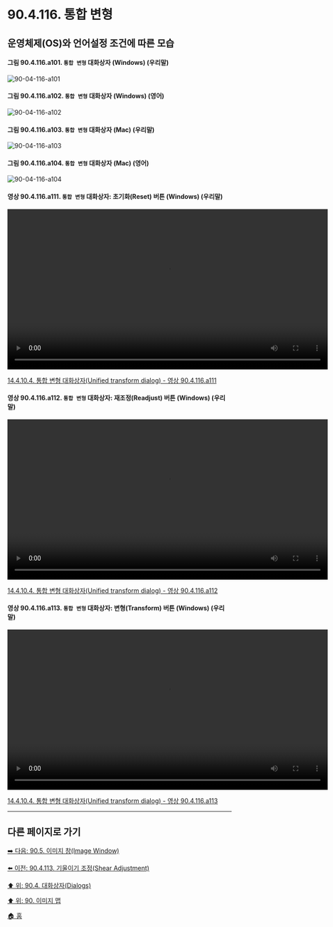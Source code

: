 # 90.4.116. 통합 변형
## 운영체제(OS)와 언어설정 조건에 따른 모습

<a id="90-04-116-a101"></a>

#### 그림 90.4.116.a101. `통합 변형` 대화상자 (Windows) (우리말)
![90-04-116-a101](https://github.com/wonder13662/gimp/assets/15767104/b1cd9460-8712-4a81-9e1d-d285f28a2ce4)

<a id="90-04-116-a102"></a>

#### 그림 90.4.116.a102. `통합 변형` 대화상자 (Windows) (영어)
![90-04-116-a102](https://github.com/wonder13662/gimp/assets/15767104/64123dac-d3d3-41b8-980f-e8e6b39d5f70)

<a id="90-04-116-a103"></a>

#### 그림 90.4.116.a103. `통합 변형` 대화상자 (Mac) (우리말)
![90-04-116-a103](https://github.com/wonder13662/gimp/assets/15767104/4a22296a-be35-4914-9b37-51edea3c6b00)

<a id="90-04-116-a104"></a>

#### 그림 90.4.116.a104. `통합 변형` 대화상자 (Mac) (영어)
![90-04-116-a104](https://github.com/wonder13662/gimp/assets/15767104/32eb67a7-a24f-496f-abed-2c0dd41caa13)

<a id="90-04-116-a111"></a>

#### 영상 90.4.116.a111. `통합 변형` 대화상자: 초기화(Reset) 버튼 (Windows) (우리말)
<video controls="controls" width="720" src="https://github.com/wonder13662/gimp/assets/15767104/4e75a70f-7847-499f-a5d2-a1092b0bff05"></video>

[14.4.10.4. 통합 변형 대화상자(Unified transform dialog) - 영상 90.4.116.a111](./14-04-10-04-unified_transform_dialog.md#90-04-116-a111)

<a id="90-04-116-a112"></a>

#### 영상 90.4.116.a112. `통합 변형` 대화상자: 재조정(Readjust) 버튼 (Windows) (우리말)
<video controls="controls" width="720" src="https://github.com/wonder13662/gimp/assets/15767104/4449eb22-91f5-4832-a512-a654c924e30a"></video>

[14.4.10.4. 통합 변형 대화상자(Unified transform dialog) - 영상 90.4.116.a112](./14-04-10-04-unified_transform_dialog.md#90-04-116-a112)

<a id="90-04-116-a113"></a>

#### 영상 90.4.116.a113. `통합 변형` 대화상자: 변형(Transform) 버튼 (Windows) (우리말)
<video controls="controls" width="720" src="https://github.com/wonder13662/gimp/assets/15767104/faafb98d-a4f4-4d03-ac0c-be283e27f47c"></video>

[14.4.10.4. 통합 변형 대화상자(Unified transform dialog) - 영상 90.4.116.a113](./14-04-10-04-unified_transform_dialog.md#90-04-116-a113)

***

## 다른 페이지로 가기

[➡️ 다음: 90.5. 이미지 창(Image Window)](./90-05-00-image_window.md)

[⬅️ 이전: 90.4.113. 기울이기 조정(Shear Adjustment)](./90-04-113-shear_adjustment.md)

[⬆️ 위: 90.4. 대화상자(Dialogs)](./90-04-00-dialogs.md)

[⬆️ 위: 90. 이미지 맵](./90-00-image-map.md)

[🏠 홈](./00-home.md)
